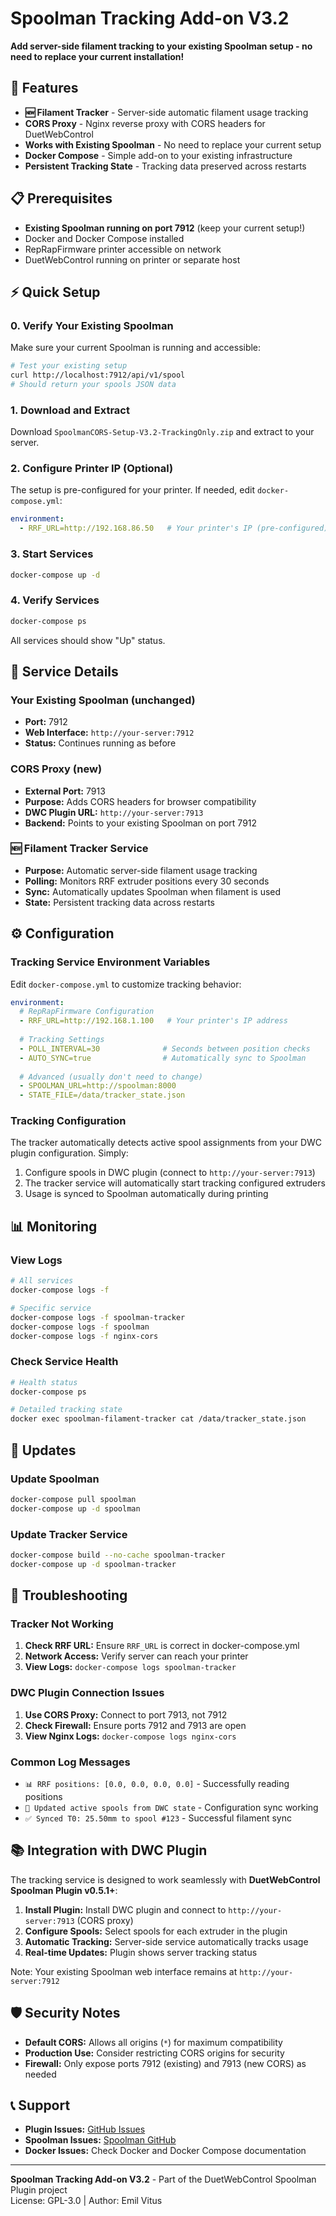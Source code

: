 # Spoolman Tracking Add-on V3.2

**Add server-side filament tracking to your existing Spoolman setup - no need to replace your current installation!**

## 🚀 Features

- **🆕 Filament Tracker** - Server-side automatic filament usage tracking
- **CORS Proxy** - Nginx reverse proxy with CORS headers for DuetWebControl  
- **Works with Existing Spoolman** - No need to replace your current setup
- **Docker Compose** - Simple add-on to your existing infrastructure
- **Persistent Tracking State** - Tracking data preserved across restarts

## 📋 Prerequisites

- **Existing Spoolman running on port 7912** (keep your current setup!)
- Docker and Docker Compose installed
- RepRapFirmware printer accessible on network
- DuetWebControl running on printer or separate host

## ⚡ Quick Setup

### 0. Verify Your Existing Spoolman
Make sure your current Spoolman is running and accessible:
```bash
# Test your existing setup
curl http://localhost:7912/api/v1/spool
# Should return your spools JSON data
```

### 1. Download and Extract
Download `SpoolmanCORS-Setup-V3.2-TrackingOnly.zip` and extract to your server.

### 2. Configure Printer IP (Optional)
The setup is pre-configured for your printer. If needed, edit `docker-compose.yml`:
```yaml
environment:
  - RRF_URL=http://192.168.86.50   # Your printer's IP (pre-configured)
```

### 3. Start Services
```bash
docker-compose up -d
```

### 4. Verify Services
```bash
docker-compose ps
```

All services should show "Up" status.

## 🔧 Service Details

### Your Existing Spoolman (unchanged)
- **Port:** 7912  
- **Web Interface:** `http://your-server:7912`
- **Status:** Continues running as before

### CORS Proxy (new)
- **External Port:** 7913
- **Purpose:** Adds CORS headers for browser compatibility
- **DWC Plugin URL:** `http://your-server:7913`
- **Backend:** Points to your existing Spoolman on port 7912

### 🆕 Filament Tracker Service
- **Purpose:** Automatic server-side filament usage tracking
- **Polling:** Monitors RRF extruder positions every 30 seconds
- **Sync:** Automatically updates Spoolman when filament is used
- **State:** Persistent tracking data across restarts

## ⚙️ Configuration

### Tracking Service Environment Variables

Edit `docker-compose.yml` to customize tracking behavior:

```yaml
environment:
  # RepRapFirmware Configuration
  - RRF_URL=http://192.168.1.100   # Your printer's IP address
  
  # Tracking Settings
  - POLL_INTERVAL=30              # Seconds between position checks
  - AUTO_SYNC=true                # Automatically sync to Spoolman
  
  # Advanced (usually don't need to change)
  - SPOOLMAN_URL=http://spoolman:8000
  - STATE_FILE=/data/tracker_state.json
```

### Tracking Configuration
The tracker automatically detects active spool assignments from your DWC plugin configuration. Simply:

1. Configure spools in DWC plugin (connect to `http://your-server:7913`)
2. The tracker service will automatically start tracking configured extruders
3. Usage is synced to Spoolman automatically during printing

## 📊 Monitoring

### View Logs
```bash
# All services
docker-compose logs -f

# Specific service
docker-compose logs -f spoolman-tracker
docker-compose logs -f spoolman  
docker-compose logs -f nginx-cors
```

### Check Service Health
```bash
# Health status
docker-compose ps

# Detailed tracking state
docker exec spoolman-filament-tracker cat /data/tracker_state.json
```

## 🔄 Updates

### Update Spoolman
```bash
docker-compose pull spoolman
docker-compose up -d spoolman
```

### Update Tracker Service
```bash
docker-compose build --no-cache spoolman-tracker
docker-compose up -d spoolman-tracker
```

## 🚨 Troubleshooting

### Tracker Not Working
1. **Check RRF URL:** Ensure `RRF_URL` is correct in docker-compose.yml
2. **Network Access:** Verify server can reach your printer
3. **View Logs:** `docker-compose logs spoolman-tracker`

### DWC Plugin Connection Issues
1. **Use CORS Proxy:** Connect to port 7913, not 7912
2. **Check Firewall:** Ensure ports 7912 and 7913 are open
3. **View Nginx Logs:** `docker-compose logs nginx-cors`

### Common Log Messages
- `📊 RRF positions: [0.0, 0.0, 0.0, 0.0]` - Successfully reading positions
- `🎯 Updated active spools from DWC state` - Configuration sync working
- `✅ Synced T0: 25.50mm to spool #123` - Successful filament sync

## 📚 Integration with DWC Plugin

The tracking service is designed to work seamlessly with **DuetWebControl Spoolman Plugin v0.5.1+**:

1. **Install Plugin:** Install DWC plugin and connect to `http://your-server:7913` (CORS proxy)
2. **Configure Spools:** Select spools for each extruder in the plugin  
3. **Automatic Tracking:** Server-side service automatically tracks usage
4. **Real-time Updates:** Plugin shows server tracking status

Note: Your existing Spoolman web interface remains at `http://your-server:7912`

## 🛡️ Security Notes

- **Default CORS:** Allows all origins (`*`) for maximum compatibility
- **Production Use:** Consider restricting CORS origins for security
- **Firewall:** Only expose ports 7912 (existing) and 7913 (new CORS) as needed

## 📞 Support

- **Plugin Issues:** [GitHub Issues](https://github.com/EmilVitus/Spoolman-DuetWebControl/issues)
- **Spoolman Issues:** [Spoolman GitHub](https://github.com/Donkie/Spoolman)
- **Docker Issues:** Check Docker and Docker Compose documentation

---
**Spoolman Tracking Add-on V3.2** - Part of the DuetWebControl Spoolman Plugin project  
License: GPL-3.0 | Author: Emil Vitus